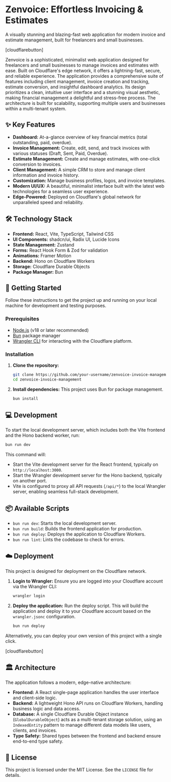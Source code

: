 # Zenvoice: Effortless Invoicing & Estimates

A visually stunning and blazing-fast web application for modern invoice and estimate management, built for freelancers and small businesses.

[cloudflarebutton]

Zenvoice is a sophisticated, minimalist web application designed for freelancers and small businesses to manage invoices and estimates with ease. Built on Cloudflare's edge network, it offers a lightning-fast, secure, and reliable experience. The application provides a comprehensive suite of features including client management, invoice creation and tracking, estimate conversion, and insightful dashboard analytics. Its design prioritizes a clean, intuitive user interface and a stunning visual aesthetic, making financial management a delightful and stress-free process. The architecture is built for scalability, supporting multiple users and businesses within a multi-tenant system.

## ✨ Key Features

*   **Dashboard:** At-a-glance overview of key financial metrics (total outstanding, paid, overdue).
*   **Invoice Management:** Create, edit, send, and track invoices with various statuses (Draft, Sent, Paid, Overdue).
*   **Estimate Management:** Create and manage estimates, with one-click conversion to invoices.
*   **Client Management:** A simple CRM to store and manage client information and invoice history.
*   **Customization:** Manage business profiles, logos, and invoice templates.
*   **Modern UI/UX:** A beautiful, minimalist interface built with the latest web technologies for a seamless user experience.
*   **Edge-Powered:** Deployed on Cloudflare's global network for unparalleled speed and reliability.

## 🛠️ Technology Stack

*   **Frontend:** React, Vite, TypeScript, Tailwind CSS
*   **UI Components:** shadcn/ui, Radix UI, Lucide Icons
*   **State Management:** Zustand
*   **Forms:** React Hook Form & Zod for validation
*   **Animations:** Framer Motion
*   **Backend:** Hono on Cloudflare Workers
*   **Storage:** Cloudflare Durable Objects
*   **Package Manager:** Bun

## 🚀 Getting Started

Follow these instructions to get the project up and running on your local machine for development and testing purposes.

### Prerequisites

*   [Node.js](https://nodejs.org/) (v18 or later recommended)
*   [Bun](https://bun.sh/) package manager
*   [Wrangler CLI](https://developers.cloudflare.com/workers/wrangler/install-and-update/) for interacting with the Cloudflare platform.

### Installation

1.  **Clone the repository:**
    ```sh
    git clone https://github.com/your-username/zenvoice-invoice-management.git
    cd zenvoice-invoice-management
    ```

2.  **Install dependencies:**
    This project uses Bun for package management.
    ```sh
    bun install
    ```

## 💻 Development

To start the local development server, which includes both the Vite frontend and the Hono backend worker, run:

```sh
bun run dev
```

This command will:
*   Start the Vite development server for the React frontend, typically on `http://localhost:3000`.
*   Start the Wrangler development server for the Hono backend, typically on another port.
*   Vite is configured to proxy all API requests (`/api/*`) to the local Wrangler server, enabling seamless full-stack development.

## 📦 Available Scripts

*   `bun run dev`: Starts the local development server.
*   `bun run build`: Builds the frontend application for production.
*   `bun run deploy`: Deploys the application to Cloudflare Workers.
*   `bun run lint`: Lints the codebase to check for errors.

## ☁️ Deployment

This project is designed for deployment on the Cloudflare network.

1.  **Login to Wrangler:**
    Ensure you are logged into your Cloudflare account via the Wrangler CLI:
    ```sh
    wrangler login
    ```

2.  **Deploy the application:**
    Run the deploy script. This will build the application and deploy it to your Cloudflare account based on the `wrangler.jsonc` configuration.
    ```sh
    bun run deploy
    ```

Alternatively, you can deploy your own version of this project with a single click.

[cloudflarebutton]

## 🏛️ Architecture

The application follows a modern, edge-native architecture:

*   **Frontend:** A React single-page application handles the user interface and client-side logic.
*   **Backend:** A lightweight Hono API runs on Cloudflare Workers, handling business logic and data access.
*   **Database:** A single Cloudflare Durable Object instance (`GlobalDurableObject`) acts as a multi-tenant storage solution, using an `IndexedEntity` pattern to manage different data models like users, clients, and invoices.
*   **Type Safety:** Shared types between the frontend and backend ensure end-to-end type safety.

## 📄 License

This project is licensed under the MIT License. See the `LICENSE` file for details.